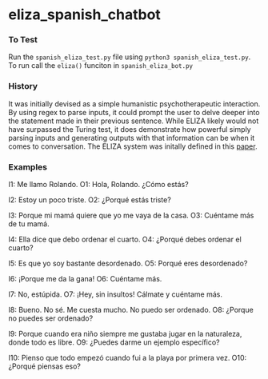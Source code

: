 # eliza_spanish_chatbot

### To Test 
Run the `spanish_eliza_test.py` file using `python3 spanish_eliza_test.py`. 
To run call the `eliza()` funciton in `spanish_eliza_bot.py`

### History 

It was initially devised as a simple humanistic psychotherapeutic interaction. By using regex to parse inputs, it could prompt the user to delve deeper into the statement made in their previous sentence. While ELIZA likely would not have surpassed the Turing test, it does demonstrate how powerful simply parsing inputs and generating outputs with that information can be when it comes to conversation. The ELIZA system was initally defined in this [paper](https://dl.acm.org/doi/10.1145/365153.365168).

### Examples 
I1: Me llamo Rolando.
O1: Hola, Rolando. ¿Cómo estás?

I2: Estoy un poco triste.
O2: ¿Porqué estás triste?

I3: Porque mi mamá quiere que yo me vaya de la casa.
O3: Cuéntame más de tu mamá.

I4: Ella dice que debo ordenar el cuarto. 
O4: ¿Porqué debes ordenar el cuarto?

I5: Es que yo soy bastante desordenado. 
O5: Porqué eres desordenado?

I6: ¡Porque me da la gana!
O6: Cuéntame más.

I7: No, estúpida.
O7: ¡Hey, sin insultos! Cálmate y cuéntame más.

I8: Bueno. No sé. Me cuesta mucho. No puedo ser ordenado.
O8: ¿Porque no puedes ser ordenado?

I9: Porque cuando era niño siempre me gustaba jugar en la naturaleza, donde todo es libre.
O9: ¿Puedes darme un ejemplo específico?

I10: Pienso que todo empezó cuando fui a la playa por primera vez.
O10: ¿Porqué piensas eso?
